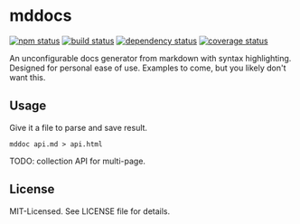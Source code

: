 # mddocs
[![npm status](http://img.shields.io/npm/v/mddocs.svg)](https://www.npmjs.org/package/mddocs)
[![build status](https://secure.travis-ci.org/clux/mddocs.svg)](http://travis-ci.org/clux/mddocs)
[![dependency status](https://david-dm.org/clux/mddocs.svg)](https://david-dm.org/clux/mddocs)
[![coverage status](http://img.shields.io/coveralls/clux/mddocs.svg)](https://coveralls.io/r/clux/mddocs)

An unconfigurable docs generator from markdown with syntax highlighting. Designed for personal ease of use. Examples to come, but you likely don't want this.

## Usage
Give it a file to parse and save result.

```shell
mddoc api.md > api.html
```

TODO: collection API for multi-page.


## License
MIT-Licensed. See LICENSE file for details.
